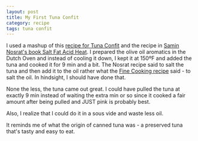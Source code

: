 ```yaml
---
layout: post
title: My First Tuna Confit
category: recipe
tags: tuna confit
---
```

I used a mashup of this [recipe for Tuna Confit](/recipes/Master-Recipe-for-Tuna-Confit.html) and the recipe in [Samin Nosrat's book Salt Fat Acid Heat](https://www.saltfatacidheat.com/). I prepared the olive oil aromatics in the Dutch Oven and instead of cooling it down, I kept it at 150ºF and added the tuna and cooked it for 9 min and a bit. The Nosrat recipe said to salt the tuna and then add it to the oil rather what the [Fine Cooking recipe](/recipes/Master-Recipe-for-Tuna-Confit.html) said - to salt the oil. In hindsight, I should have done that.

None the less, the tuna came out great. I could have pulled the tuna at exactly 9 min instead of waiting the extra min or so since it cooked a fair amount after being pulled and JUST pink is probably best.

Also, I realize that I could do it in a sous vide and waste less oil.

It reminds me of what the origin of canned tuna was - a preserved tuna that's tasty and easy to eat.